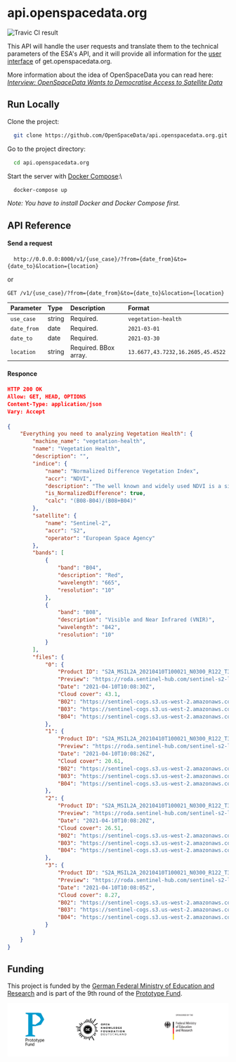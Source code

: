 # api.openspacedata.org

![Travic CI result](https://travis-ci.com/OpenSpaceData/api.openspacedata.org.svg?branch=master)

This API will handle the user requests and translate them to the technical parameters of the ESA's API, and it will provide all information for the [user interface]() of get.openspacedata.org.

More information about the idea of OpenSpaceData you can read here:  *[Interview: OpenSpaceData Wants to Democratise Access to Satellite Data](https://en.reset.org/blog/interview-openspacedata-wants-democratise-access-satellite-data-05252021)*
## Run Locally

Clone the project:

```bash
  git clone https://github.com/OpenSpaceData/api.openspacedata.org.git
```

Go to the project directory:

```bash
  cd api.openspacedata.org
```

Start the server with [Docker Compose](https://github.com/docker/compose):\

```bash
  docker-compose up
```
*Note: You have to install Docker and Docker Compose first.*
## API Reference

#### Send a request

```http
  http://0.0.0.0:8000/v1/{use_case}/?from={date_from}&to={date_to}&location={location}
```

or

```http
GET /v1/{use_case}/?from={date_from}&to={date_to}&location={location}
```

| Parameter | Type     | Description                | Format                |
| :-------- | :------- | :------------------------- | :------------------------- |
| `use_case` | string | Required. | `vegetation-health` |
| `date_from` | date | Required. |  `2021-03-01` |
| `date_to` | date | Required. |  `2021-03-30` |
| `location` | string | Required. BBox array.|  `13.6677,43.7232,16.2605,45.4522` |

#### Responce

```json
HTTP 200 OK
Allow: GET, HEAD, OPTIONS
Content-Type: application/json
Vary: Accept

{
    "Everything you need to analyzing Vegetation Health": {
        "machine_name": "vegetation-health",
        "name": "Vegetation Health",
        "description": "",
        "indice": {
            "name": "Normalized Difference Vegetation Index",
            "accr": "NDVI",
            "description": "The well known and widely used NDVI is a simple, but effective index for quantifying green vegetation. It normalizes green leaf scattering in Near Infra-red wavelengths with chlorophyll absorption in red wavelengths.\r\n\r\nThe value range of the NDVI is -1 to 1. Negative values of NDVI (values approaching -1) correspond to water. Values close to zero (-0.1 to 0.1) generally correspond to barren areas of rock, sand, or snow. Low, positive values represent shrub and grassland (approximately 0.2 to 0.4), while high values indicate temperate and tropical rainforests (values approaching 1). It is a good proxy for live green vegetation.",
            "is_NormalizedDifference": true,
            "calc": "(B08-B04)/(B08+B04)"
        },
        "satellite": {
            "name": "Sentinel-2",
            "accr": "S2",
            "operator": "European Space Agency"
        },
        "bands": [
            {
                "band": "B04",
                "description": "Red",
                "wavelength": "665",
                "resolution": "10"
            },
            {
                "band": "B08",
                "description": "Visible and Near Infrared (VNIR)",
                "wavelength": "842",
                "resolution": "10"
            }
        ],
        "files": {
            "0": {
                "Product ID": "S2A_MSIL2A_20210410T100021_N0300_R122_T33TVJ_20210410T115211",
                "Preview": "https://roda.sentinel-hub.com/sentinel-s2-l1c/tiles/33/T/VJ/2021/4/10/0/preview.jpg",
                "Date": "2021-04-10T10:08:30Z",
                "Cloud cover": 43.1,
                "B02": "https://sentinel-cogs.s3.us-west-2.amazonaws.com/sentinel-s2-l2a-cogs/33/T/VJ/2021/4/S2A_33TVJ_20210410_0_L2A/B02.tif",
                "B03": "https://sentinel-cogs.s3.us-west-2.amazonaws.com/sentinel-s2-l2a-cogs/33/T/VJ/2021/4/S2A_33TVJ_20210410_0_L2A/B03.tif",
                "B04": "https://sentinel-cogs.s3.us-west-2.amazonaws.com/sentinel-s2-l2a-cogs/33/T/VJ/2021/4/S2A_33TVJ_20210410_0_L2A/B04.tif"
            },
            "1": {
                "Product ID": "S2A_MSIL2A_20210410T100021_N0300_R122_T33TWJ_20210410T115211",
                "Preview": "https://roda.sentinel-hub.com/sentinel-s2-l1c/tiles/33/T/WJ/2021/4/10/0/preview.jpg",
                "Date": "2021-04-10T10:08:26Z",
                "Cloud cover": 20.61,
                "B02": "https://sentinel-cogs.s3.us-west-2.amazonaws.com/sentinel-s2-l2a-cogs/33/T/WJ/2021/4/S2A_33TWJ_20210410_0_L2A/B02.tif",
                "B03": "https://sentinel-cogs.s3.us-west-2.amazonaws.com/sentinel-s2-l2a-cogs/33/T/WJ/2021/4/S2A_33TWJ_20210410_0_L2A/B03.tif",
                "B04": "https://sentinel-cogs.s3.us-west-2.amazonaws.com/sentinel-s2-l2a-cogs/33/T/WJ/2021/4/S2A_33TWJ_20210410_0_L2A/B04.tif"
            },
            "2": {
                "Product ID": "S2A_MSIL2A_20210410T100021_N0300_R122_T33TUK_20210410T115211",
                "Preview": "https://roda.sentinel-hub.com/sentinel-s2-l1c/tiles/33/T/UK/2021/4/10/0/preview.jpg",
                "Date": "2021-04-10T10:08:20Z",
                "Cloud cover": 26.51,
                "B02": "https://sentinel-cogs.s3.us-west-2.amazonaws.com/sentinel-s2-l2a-cogs/33/T/UK/2021/4/S2A_33TUK_20210410_0_L2A/B02.tif",
                "B03": "https://sentinel-cogs.s3.us-west-2.amazonaws.com/sentinel-s2-l2a-cogs/33/T/UK/2021/4/S2A_33TUK_20210410_0_L2A/B03.tif",
                "B04": "https://sentinel-cogs.s3.us-west-2.amazonaws.com/sentinel-s2-l2a-cogs/33/T/UK/2021/4/S2A_33TUK_20210410_0_L2A/B04.tif"
            },
            "3": {
                "Product ID": "S2A_MSIL2A_20210410T100021_N0300_R122_T33TUL_20210410T115211",
                "Preview": "https://roda.sentinel-hub.com/sentinel-s2-l1c/tiles/33/T/UL/2021/4/10/0/preview.jpg",
                "Date": "2021-04-10T10:08:05Z",
                "Cloud cover": 8.27,
                "B02": "https://sentinel-cogs.s3.us-west-2.amazonaws.com/sentinel-s2-l2a-cogs/33/T/UL/2021/4/S2A_33TUL_20210410_0_L2A/B02.tif",
                "B03": "https://sentinel-cogs.s3.us-west-2.amazonaws.com/sentinel-s2-l2a-cogs/33/T/UL/2021/4/S2A_33TUL_20210410_0_L2A/B03.tif",
                "B04": "https://sentinel-cogs.s3.us-west-2.amazonaws.com/sentinel-s2-l2a-cogs/33/T/UL/2021/4/S2A_33TUL_20210410_0_L2A/B04.tif"
            }
        }
    }
}
```

## Funding

This project is funded by the [German Federal Ministry of Education and Research](http://bmbf.de)
and is part of the 9th round of the [Prototype Fund](http://prototypefund.de).

![Logo of Prototype Fund, Open Knowledge Foundation and the German Federal Ministry of Education and Research](/assets/funding-logos.png)

